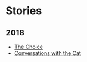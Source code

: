 # Stories

## 2018

- [The Choice](https://textventure.github.io/play/?url=https://textventure.github.io/stories/2018-05-28-the-choice.yaml)
- [Conversations with the Cat](https://textventure.github.io/play/?url=https://textventure.github.io/stories/2018-12-11-conversations-with-the-cat.yaml)
